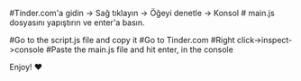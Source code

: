 #Tinder.com'a gidin -> Sağ tıklayın -> Öğeyi denetle -> Konsol # main.js dosyasını yapıştırın ve enter'a basın.

#Go to the script.js file and copy it #Go to Tinder.com #Right click->inspect->console #Paste the main.js file and hit enter, in the console

Enjoy! ❤️

